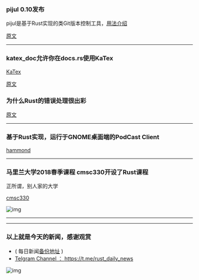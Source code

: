 ### pijul 0.10发布

pijul是基于Rust实现的类Git版本控制工具，[用法介绍](https://jneem.github.io/pijul/ )

[原文](https://pijul.org/posts/2018-04-21-pijul-0.10/)

---

### katex_doc允许你在docs.rs使用KaTex  

[KaTex](https://khan.github.io/KaTeX/)

[原文](https://docs.rs/katex-doc/0.1.0/katex_doc/)

### 为什么Rust的错误处理很出彩

[原文](http://rantsideasstuff.com/posts/2018/04/20-rust-error-handling-awesome/)

---

### 基于Rust实现，运行于GNOME桌面端的PodCast Client

[hammond](https://gitlab.gnome.org/World/hammond)

---

### 马里兰大学2018春季课程  cmsc330开设了Rust课程

正所谓，别人家的大学

[cmsc330](http://www.cs.umd.edu/class/spring2018/cmsc330/)

![img](https://wx4.sinaimg.cn/mw690/71684decly1fql7tjahs0j21kw0x4k5j.jpg)

---



---

### 以上就是今天的新闻，感谢观赏

- ( 每日新闻[备份地址](https://github.com/RustStudy/rust_daily_news) )
- [Telgram Channel ： https://t.me/rust_daily_news ](https://t.me/rust_daily_news )

![img](https://wx3.sinaimg.cn/mw690/71684decgy1fqhsm61fkpj204e04aq3j.jpg)
